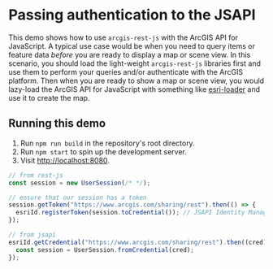 # Passing authentication to the JSAPI

This demo shows how to use `arcgis-rest-js` with the ArcGIS API for JavaScript. A typical use case would be when you need to query items or feature data _before_ you are ready to display a map or scene view. In this scenario, you should load the light-weight `arcgis-rest-js` libraries first and use them to perform your queries and/or authenticate with the ArcGIS platform. Then when you are ready to show a map or scene view, you would lazy-load the ArcGIS API for JavaScript with something like [esri-loader](https://github.com/Esri/esri-loader) and use it to create the map.

## Running this demo

1. Run `npm run build` in the repository's root directory.
1. Run `npm start` to spin up the development server.
1. Visit [http://localhost:8080](http://localhost:8080).

```js
// from rest-js
const session = new UserSession(/* */);

// ensure that our session has a token
session.getToken("https://www.arcgis.com/sharing/rest").then(() => {
  esriId.registerToken(session.toCredential()); // JSAPI Identity Manager
});

// from jsapi
esriId.getCredential("https://www.arcgis.com/sharing/rest").then((cred) => {
  const session = UserSession.fromCredential(cred);
});
```
